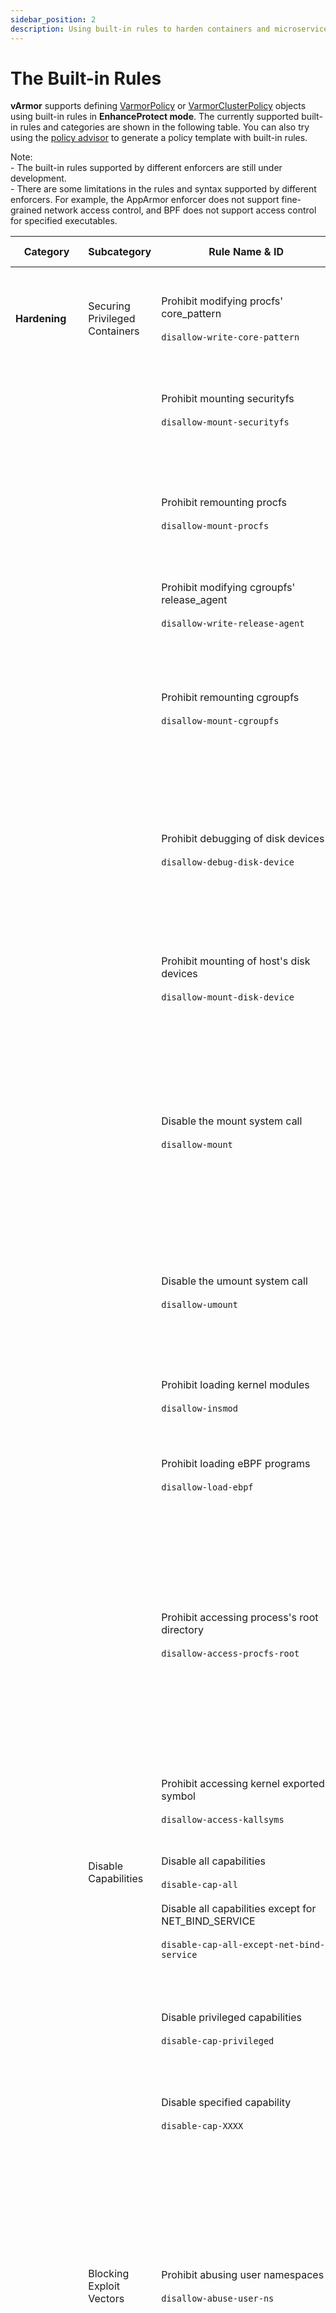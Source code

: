 ```yaml
---
sidebar_position: 2
description: Using built-in rules to harden containers and microservices. 
---
```


# The Built-in Rules

**vArmor** supports defining [VarmorPolicy](../../getting_started/usage_instructions#varmorpolicy) or [VarmorClusterPolicy](../../getting_started/usage_instructions#varmorclusterpolicy) objects using built-in rules in **EnhanceProtect mode**. The currently supported built-in rules and categories are shown in the following table. You can also try using the [policy advisor](https://github.com/bytedance/varmor/tools/policy-advisor/tree/main/README.md) to generate a policy template with built-in rules.

Note:<br />- The built-in rules supported by different enforcers are still under development.<br />- There are some limitations in the rules and syntax supported by different enforcers. For example, the AppArmor enforcer does not support fine-grained network access control, and BPF does not support access control for specified executables.<br />

| Category | Subcategory | Rule Name & ID | Applicable Container | Description | Principle & Impact | Supported Enforcer |
|----------|-------------|----------------|----------------------|-------------|--------------------|--------------------|
|**Hardening**|Securing Privileged Containers|Prohibit modifying procfs' core_pattern <br /><br />`disallow-write-core-pattern`|Privileged|Attackers may attempt container escape by modifying the procfs core_pattern in a **privileged container** or, in a container (**w/ CAP_SYS_ADMIN**), unmounting specific mount points and then modifying the procfs core_pattern to execute a container escape.|Disallow writing to the procfs' core_pattern file.|AppArmor<br />BPF
|         |                      |Prohibit mounting securityfs<br /><br />`disallow-mount-securityfs`|Privileged|Attackers may attempt container escape in containers (**w/ CAP_SYS_ADMIN**) by mounting securityfs with read-write permissions and subsequently modifying it.|Disallow mounting of new security file systems.|AppArmor<br />BPF
|         |                      |Prohibit remounting procfs<br /><br />`disallow-mount-procfs`|Privileged|Attackers may attempt container escape in containers (**w/ CAP_SYS_ADMIN**) by remounting procfs with read-write permissions and subsequently modifying the core_pattern, among other things.|1. Disallow mounting of new proc file systems.<br /><br />2. Prohibit using bind, rbind, move, remount options to remount `/proc**`.<br /><br />3. When using BPF enforcer, it also prevents unmounting `/proc**`.|AppArmor<br />BPF
|         |                      |Prohibit modifying cgroupfs' release_agent<br /><br />`disallow-write-release-agent`|Privileged|Attackers may attempt container escape within **privileged container** by directly modifying the cgroupfs release_agent.|Disallow writing to the cgroupfs' release_agent file.|AppArmor<br />BPF
|         |                      |Prohibit remounting cgroupfs<br /><br />`disallow-mount-cgroupfs`|Privileged|Attackers may attempt to escape from containers (**w/ CAP_SYS_ADMIN**) by remounting cgroupfs with read-write permissions. Subsequently, they can modify release_agent and device access permissions, among other things.|1. Disallow mounting new cgroup file systems.<br /><br />2. Prohibit using bind, rbind, move, remount options to remount `/sys/fs/cgroup**`.<br /><br />3. Prohibit using rbind option to remount `/sys**`. <br /><br />4. When using BPF enforcer, it also prevents unmounting `/sys**`.|AppArmor<br />BPF
|         |                      |Prohibit debugging of disk devices<br /><br />`disallow-debug-disk-device`|Privileged|Attackers may attempt to read and write host machine files by debugging host machine disk devices within a **privileged container**.<br /><br />It is recommended to use this rule in conjunction with `disable_cap_mknod` to prevent attackers from bypassing the rule with mknod.|Dynamically acquire host disk devices and restrict container access them with read-write permissions.|AppArmor<br />BPF
|         |                      |Prohibit mounting of host's disk devices<br /><br />`disallow-mount-disk-device`|Privileged|Attackers may attempt to mount host machine disk devices within a **privileged container**, thereby gaining read-write access to host machine files.<br /><br />It is recommended to use this rule in conjunction with `disable_cap_mknod` to prevent attackers from bypassing the rule with mknod.|Dynamically acquire host machine disk device files and prevent mounting within containers.|AppArmor<br />BPF
|         |                      |Disable the mount system call<br /><br />`disallow-mount`|Privileged|[MOUNT(2)](https://man7.org/linux/man-pages/man2/mount.2.html) is often used for privilege escalation, container escapes, and other attacks. Most microservices applications do not require mount operations. Therefore, it is recommended to use this rule to restrict container processes from using the `mount()` system call.<br /><br />Note: The mount system call will be disabled by default if the `spec.policy.privileged` field is false.|Disable the mount system call.|AppArmor<br />BPF
|         |                      |Disable the umount system call<br /><br />`disallow-umount`|ALL|[UMOUNT(2)](https://man7.org/linux/man-pages/man2/umount.2.html) can be used to remove the attachment of topmost mount points(such as maskedPaths), leading to privilege escalation and information disclosure. Most microservices applications do not require umount operations. Therefore, it is recommended to use this rule to restrict container processes from using the `umount()` system call.|Disable the umount system call.|AppArmor<br />BPF
|         |                      |Prohibit loading kernel modules<br /><br />`disallow-insmod`|Privileged|Attackers may attempt to inject code into the kernel within a container (**w/ CAP_SYS_MODULE**) by executing kernel module loading command.|Disable CAP_SYS_MODULE|AppArmor<br />BPF
|         |                      |Prohibit loading eBPF programs<br /><br />`disallow-load-ebpf`|ALL|Attackers may load eBPF programs within a container (**w/ CAP_SYS_ADMIN & CAP_BPF**) to theft data or create rootkit.<br /><br />Note: CAP_BPF was introduced starting from Linux 5.8.|Disable CAP_SYS_ADMIN & CAP_BPF|AppArmor<br />BPF
|         |                      |Prohibit accessing process's root directory<br /><br />`disallow-access-procfs-root`|ALL|This policy prohibits processes within containers from accessing the root directory of the process filesystem (i.e., /proc/[PID]/root), preventing attackers from exploiting shared PID namespaces to launch attacks.<br /><br />Attackers may attempt to access the process filesystem outside the container by reading and writing to /proc/*/root in environments where the PID namespace is shared with the host or other containers. This could lead to information disclosure, privilege escalation, lateral movement, and other attacks.|Disable PTRACE_MODE_READ permission |AppArmor<br />BPF
|         |                      |Prohibit accessing kernel exported symbol<br /><br />`disallow-access-kallsyms`|ALL|Attackers may attempt to leak the base address of kernel modules from containers (**w/ CAP_SYSLOG**) by reading the kernel's exported symbol definitions file. This assists attackers in bypassing KASLR protection to exploit kernel vulnerabilities more easily.|Disallow reading /proc/kallsyms file|AppArmor<br />BPF
|         |Disable Capabilities|Disable all capabilities<br /><br />`disable-cap-all`|ALL|Disable all capabilities|-|AppArmor<br />BPF
|         |                    |Disable all capabilities except for NET_BIND_SERVICE<br /><br />`disable-cap-all-except-net-bind-service`|ALL|Disable all capabilities except for NET_BIND_SERVICE.<br /><br />This rule complies with the [*Restricted Policy*](https://kubernetes.io/concepts/security/pod-security-standards/#restricted) of the Pod Security Standards.|-|AppArmor<br />BPF
|         |                    |Disable privileged capabilities<br /><br />`disable-cap-privileged`|ALL|Disable all privileged capabilities (those that can directly lead to escapes or affect host availability). Only allow the [default capabilities](https://github.com/containerd/containerd/blob/release/1.7/oci/spec.go#L115).<br /><br />This rule complies with the [*Baseline Policy*](https://kubernetes.io/concepts/security/pod-security-standards/#restricted) of the Pod Security Standards, except for the net_raw capability.|-|AppArmor<br />BPF
|         |                    |Disable specified capability<br /><br />`disable-cap-XXXX`|ALL|Disable any specified capabilities, replacing XXXX with the values from 'capabilities(7),' for example, disable-cap-net-raw.|-|AppArmor<br />BPF
|         |Blocking Exploit Vectors|Prohibit abusing user namespaces<br /><br />`disallow-abuse-user-ns`|ALL|User namespaces can be used to enhance container isolation. However, it also increases the kernel's attack surface, making certain kernel vulnerabilities easier to exploit. Attackers can use a container to create a user namespace, gaining full privileges and thereby expanding the kernel's attack surface<br /><br />Disallowing container processes from abusing CAP_SYS_ADMIN privileges via user namespaces can reduce the kernel's attack surface and block certain exploitation paths for kernel vulnerabilities.<br /><br />This rule can be used to harden containers on systems where kernel.unprivileged_userns_clone=0 or user.max_user_namespaces=0 is not set.| Disable CAP_SYS_ADMIN |AppArmor<br />BPF
|         |                        |Prohibit creating user namespace<br /><br />`disallow-create-user-ns`|ALL|User namespaces can be used to enhance container isolation. However, it also increases the kernel's attack surface, making certain kernel vulnerabilities easier to exploit. Attackers can use a container to create a user namespace, gaining full privileges and thereby expanding the kernel's attack surface<br /><br />Disallowing container processes from creating new user namespaces can reduce the kernel's attack surface and block certain exploitation paths for kernel vulnerabilities.<br /><br />This rule can be used to harden containers on systems where kernel.unprivileged_userns_clone=0 or user.max_user_namespaces=0 is not set.| Disallow creating user namespace |Seccomp
|**Attack Protection**|Mitigating Information Leakage|Mitigating ServiceAccount token leakage.<br /><br />`mitigate-sa-leak`|ALL|This rule prohibits container processes from reading sensitive Service Account-related information, including tokens, namespaces, and CA certificates. It helps prevent security risks arising from the leakage of Default ServiceAccount or misconfigured ServiceAccount. In the event that attackers gain access to a container through an RCE vulnerability, they often seek to further infiltrate by leaking ServiceAccount information.<br /><br />In most user scenarios, there is no need for Pods to communicate with the API Server using ServiceAccounts. However, by default, Kubernetes still sets up default ServiceAccounts for Pods that do not require communication with the API Server.|Disallow reading ServiceAccount-related files.|AppArmor<br />BPF
|                 |             |Mitigating host disk device number leakage<br /><br />`mitigate-disk-device-number-leak`|ALL|Attackers may attempt to obtain host disk device numbers for subsequent container escape by reading the container process's mount information.|Disallow reading /proc/[PID]/mountinfo and /proc/partitions files|AppArmor<br />BPF
|                 |             |Mitigating container overlayfs path leakage<br /><br />`mitigate-overlayfs-leak`|ALL|Attackers may attempt to obtain the overlayfs path of the container's rootfs on the host by accessing the container process's mount information, which could be used for subsequent container escape.|Disallow reading /proc/mounts, /proc/[PID]/mounts, and /proc/[PID]/mountinfo files.<br /><br />This rule may impact some functionality of the 'mount' command or syscall within containers|AppArmor<br />BPF
|                 |             |Mitigating host IP leakage<br /><br />`mitigate-host-ip-leak`|ALL|After gaining access to a container through an RCE vulnerability, attackers often attempt further network penetration attacks. Therefore, restricting attackers from obtaining sensitive information such as host IP, MAC, and network segments through this vector can increase the difficulty and cost of their network penetration activities.|Disallow reading ARP address resolution tables (/proc/net/arp, /proc/[PID]/net/arp, etc.)|AppArmor<br />BPF
|                 |             |Disallow access to the metadata service<br /><br />`disallow-metadata-service`|ALL|This rule prohibits container processes from accessing the cloud server's Instance Metadata Service, including two reserved local addresses: 100.96.0.96 and 169.254.169.254.<br /><br />Attackers, upon gaining code execution privileges within a container, may attempt to access the cloud server's Metadata Service for information disclosure. In certain scenarios, attackers may obtain sensitive information, leading to privilege escalation and lateral movement.|Prohibit connections to Instance Metadata Services' IP addresses|BPF
|                 |Disable Sensitive Operations|Prohibit writing to the /etc directory<br /><br />`disable-write-etc`|ALL|Attackers may attempt privilege escalation by modifying sensitive files in the /etc directory, such as altering /etc/bash.bashrc for watering hole attacks, editing /etc/passwd and /etc/shadow to add users for persistence, or modifying nginx.conf or /etc/ssh/ssh_config for persistence.|Disallow writing to the /etc directory|AppArmor<br />BPF
|                 |              |Prohibit the execution of busybox command<br /><br />`disable-busybox`|ALL|Some application services are packaged using base images like busybox or Alpine. This also provides attackers with a lot of convenience, as they can use busybox to execute commands and assist in their attacks.|Prohibit the execution of busybox.<br /><br />If containerized services rely on busybox or related bash commands, enabling this policy may lead to runtime errors.|AppArmor<br />BPF
|                 |              |Prohibit the creation of Unix shells<br /><br />`disable-shell`|ALL|After gaining remote code execution privileges through an RCE vulnerability, attackers may use a reverse shell to gain arbitrary command execution capabilities within the container.<br /><br />This rule prohibits container processes from creating new Unix shells, thus defending against reverse shell.|Prohibit the creation of Unix shells<br /><br />Some base images may symlink sh to /bin/busybox. In this scenario, it's also necessary to prohibit the execution of busybox.|AppArmor<br />BPF
|                 |              |Prohibit the execution of wget command<br /><br />`disable-wget`|ALL|Attackers may use the wget command to download malicious programs for subsequent attacks, such as persistence, privilege escalation, network scanning, cryptocurrency mining, and more.<br /><br />This rule limits file downloads by prohibiting the execution of the wget command.|Prohibit the execution of wget<br /><br />Some base images may symlink wget to /bin/busybox. In this scenario, it's also necessary to prohibit the execution of busybox.|AppArmor<br />BPF
|                 |              |Prohibit the execution of curl command<br /><br />`disable-curl`|ALL|Attackers may use the curl command to initiate network access and download malicious programs from external sources for subsequent attacks, such as persistence, privilege escalation, network scanning, cryptocurrency mining, and more.<br /><br />This rule limits network access by prohibiting the execution of the curl command.|Prohibit the execution of curl command.|AppArmor<br />BPF
|                 |              |Prohibit the execution of chmod command<br /><br />`disable-chmod`|ALL|When attackers gain control over a container through vulnerabilities, they typically attempt to download additional attack code or tools into the container for further attacks, such as privilege escalation, lateral movement, cryptocurrency mining, and more. In this attack chain, attackers often use the chmod command to modify file permissions for execution.|Prohibit the execution of chmod command.<br /><br />Some base images may symlink wget to /bin/busybox. In this scenario, it's also necessary to prohibit the execution of busybox command.|AppArmor<br />BPF
|                 |              |Prohibit setting the execute/search bit of a file<br /><br />`disable-chmod-x-bit`|ALL|When attackers gain control over a container through vulnerabilities, they typically attempt to download additional attack code or tools into the container for further attacks, such as privilege escalation, lateral movement, cryptocurrency mining, and more. In this attack chain, attackers might use the chmod syscalls to modify file permissions for execution.|Prohibit setting the execute/search bit of a file with `chmod/fchmod/fchmodat/fchmodat2` syscalls|Seccomp
|                 |              |Prohibit setting the SUID/SGID bit of a file<br /><br />`disable-chmod-s-bit`|ALL|In some scenarios, attackers may attempt to invoke chmod syscalls to perform privilege elevation attacks by setting the file's s-bit (set-user-ID, set-group-ID).|Prohibit setting the set-user-ID/set-group-ID bit of a file with `chmod/fchmod/fchmodat/fchmodat2` syscalls|Seccomp
|                 |              |Prohibit the execution of su/sudo command<br /><br />`disable-su-sudo`|ALL|When processes within a container run as non-root users, attackers often need to escalate privileges to the root user for further attacks. The sudo/su commands are common local privilege escalation avenues.|Prohibit the execution of su/sudo command.<br /><br />Some base images may symlink su to /bin/busybox. In this scenario, it's also necessary to prohibit the execution of busybox command.|AppArmor<br />BPF
|                 |Restrict Specific Executable|-|ALL|This rule extends the use cases of 'Mitigating Information Leakage' and 'Disabling Sensitive Operations', it allows user to apply restrictions only to specific executable programs within containers.<br /><br />Restricting specified executable programs serves two purposes:<br />1). Preventing sandbox policies from affecting the execution of application services within containers.<br />2).Restricting specified executable programs within containers increases the cost and difficulty for attackers<br /><br />For example, this feature can be used to restrict programs like busybox, bash, sh, curl within containers, preventing attackers from using them to execute sensitive operations. Meanwhile, the application services is unaffected by sandbox policies and can continue to access ServiceAccount tokens and perform other tasks normally.<br /><br />*Note: Due to the implementation principles of BPF LSM, this feature cannot be provided by the BPF enforcer.*|Enable sandbox restrictions for specified executable programs.|AppArmor
|**Vulnerability Mitigation**|-|Mitigate cgroups & lxcfs escape<br /><br />`cgroups-lxcfs-escape-mitigation`|ALL|If users mount the host's cgroupfs into a container or use lxcfs to provide a resource view for the container, there may be a risk of container escape in both scenarios. Attackers could manipulate cgroupfs from within the container to achieve container escape.<br /><br />This rule can also be used to defend against [CVE-2022-0492](https://unit42.paloaltonetworks.com/cve-2022-0492-cgroups/) vulnerability exploitation.|AppArmor Enforcer prevents writing to：<br />/\*\*/release_agent, <br />/\*\*/devices/device.allow,<br />/\*\*/devices/\*\*/device.allow, <br />/\*\*/devices/cgroup.procs,<br />/\*\*/devices/\*\*/cgroup.procs,<br />/\*\*/devices/task,<br />/\*\*/devices/\*\*/task,<br /><br />BPF Enforcer prevents writing to：<br />/\*\*/release_agent<br />/\*\*/devices.allow<br />/\*\*/cgroup.procs<br />/\*\*/devices/tasks<br />|AppArmor<br />BPF
|                            |-|Mitigate the ability to override runc to escape<br /><br />`runc-override-mitigation`|ALL|The rule is designed to mitigate vulnerabilities such as [CVE-2019-5736](https://github.com/advisories/GHSA-gxmr-w5mj-v8hh) that exploit container escape by tampering with the host machine's runc.|Disallow writing to `/**/runc` files|AppArmor<br />BPF
|                            |-|Mitigate the 'Dirty Pipe' exploit to escape<br /><br />`dirty-pipe-mitigation`|ALL|The rule is designed to defend against attacks exploiting the [CVE-2022-0847 (Dirty Pipe)](https://dirtypipe.cm4all.com/) vulnerability for container escape. You can use this rule to harden container, before upgrading or patching the kernel.<br /><br />Note: While this rule may cause issues in some software packages, blocking the syscall usually does not have an effect on legitimate applications, since use of this syscall is relatively rare.| Disallow calling `splice` syscall|Seccomp
|||THIS_IS_A_PLACEHOLDER_PLACEH|
